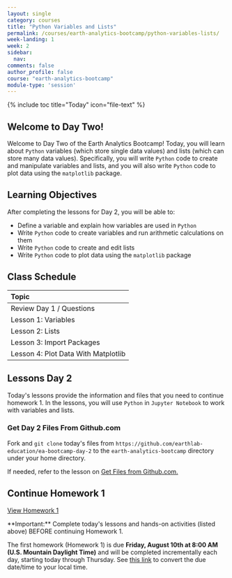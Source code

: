 ```yaml
---
layout: single
category: courses
title: "Python Variables and Lists"
permalink: /courses/earth-analytics-bootcamp/python-variables-lists/
week-landing: 1
week: 2
sidebar:
  nav:
comments: false
author_profile: false
course: "earth-analytics-bootcamp"
module-type: 'session'
---
```

{% include toc title="Today" icon="file-text" %}

<div class="notice--info" markdown="1">

## <i class="fa fa-ship" aria-hidden="true"></i> Welcome to Day Two!

Welcome to Day Two of the Earth Analytics Bootcamp! Today, you will learn about `Python` variables (which store single data values) and lists (which can store many data values). Specifically, you will write `Python` code to create and manipulate variables and lists, and you will also write `Python` code to plot data using the `matplotlib` package. 


## <i class="fa fa-graduation-cap" aria-hidden="true"></i> Learning Objectives

After completing the lessons for Day 2, you will be able to:

* Define a variable and explain how variables are used in `Python`
* Write `Python` code to create variables and run arithmetic calculations on them
* Write `Python` code to create and edit lists
* Write `Python` code to plot data using the `matplotlib` package

</div>

## <i class="fa fa-calendar-check-o" aria-hidden="true"></i> Class Schedule

| Topic                                  | 
|:---------------|
| Review Day 1 / Questions  | 
| Lesson 1: Variables |
| Lesson 2: Lists                         |   
| Lesson 3: Import Packages |
| Lesson 4: Plot Data With Matplotlib     |


## <i class="fa fa-pencil"></i> Lessons Day 2

Today's lessons provide the information and files that you need to continue homework 1. In the lessons, you will use `Python` in `Jupyter Notebook` to work with variables and lists. 


### Get Day 2 Files From Github.com

Fork and `git clone` today's files from `https://github.com/earthlab-education/ea-bootcamp-day-2` to the `earth-analytics-bootcamp` directory under your home directory.

If needed, refer to the lesson on <a href="{{ site.url }}//courses/earth-analytics-bootcamp/get-started-with-open-science/get-files-from-github/">Get Files from Github.com.</a>


## <i class="fa fa-pencil"></i>  Continue Homework 1

<a class="btn btn--info btn--x-large" href="{{ site.url }}/courses/earth-analytics-bootcamp/earth-analytics-bootcamp-homework-1/"> <i class="fa fa-info-circle"></i>
View Homework 1</a>

<div class="notice--success" markdown="1">
<i class="fa fa-star"></i> **Important:** Complete today's lessons and hands-on activities (listed above) BEFORE continuing Homework 1.
</div>

The first homework (Homework 1) is due **Friday, August 10th at 8:00 AM (U.S. Mountain Daylight Time)** and will be completed incrementally each day, starting today through Thursday. See <a href="https://www.timeanddate.com/worldclock/fixedtime.html?iso=20180810T08&p1=1243" target="_blank">this link</a>  to convert the due date/time to your local time.


